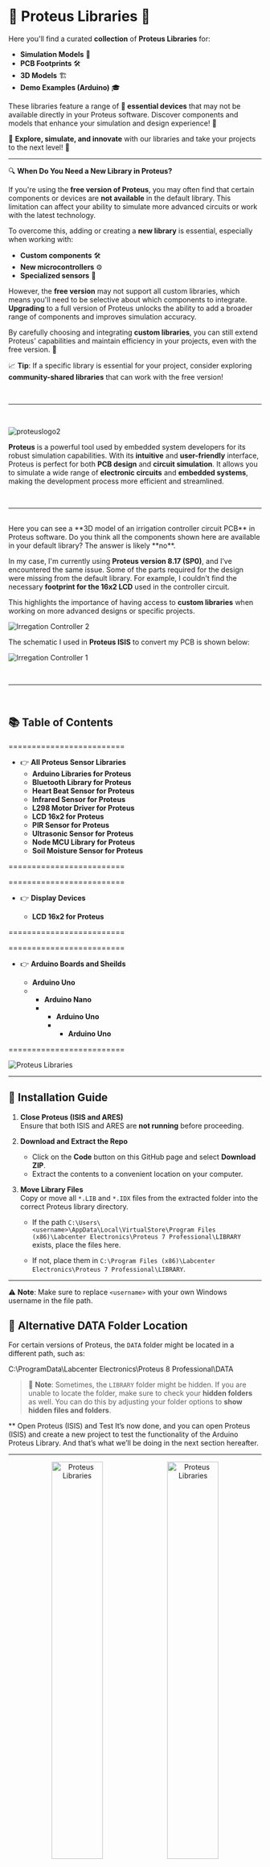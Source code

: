 # 🌟 **Proteus Libraries** 🌟

Here you'll find a curated **collection** of **Proteus Libraries** for:

- **Simulation Models** 🔬
- **PCB Footprints** 🛠️
- **3D Models** 🏗️
- **Demo Examples (Arduino)** 🎓

These libraries feature a range of **🔧 essential devices** that may not be available directly in your Proteus software. Discover components and models that enhance your simulation and design experience! 🌟

🚀 **Explore, simulate, and innovate** with our libraries and take your projects to the next level! 🚀

---


🔍 **When Do You Need a New Library in Proteus?**

If you're using the **free version of Proteus**, you may often find that certain components or devices are **not available** in the default library. This limitation can affect your ability to simulate more advanced circuits or work with the latest technology.

To overcome this, adding or creating a **new library** is essential, especially when working with:
- **Custom components** 🛠️
- **New microcontrollers** ⚙️
- **Specialized sensors** 🔧

However, the **free version** may not support all custom libraries, which means you'll need to be selective about which components to integrate. **Upgrading** to a full version of Proteus unlocks the ability to add a broader range of components and improves simulation accuracy.

By carefully choosing and integrating **custom libraries**, you can still extend Proteus' capabilities and maintain efficiency in your projects, even with the free version. 🌟

📈 **Tip**: If a specific library is essential for your project, consider exploring **community-shared libraries** that can work with the free version!


<br/>
<hr/>
<br/>

![proteuslogo2](https://github.com/user-attachments/assets/80902421-4440-4199-8832-ccf42d149324) 
<br/>

**Proteus** is a powerful tool used by embedded system developers for its robust simulation capabilities. With its **intuitive** and **user-friendly** interface, Proteus is perfect for both **PCB design** and **circuit simulation**. It allows you to simulate a wide range of **electronic circuits** and **embedded systems**, making the development process more efficient and streamlined.


<br/>
<hr/>
<br/>
Here you can see a **3D model of an irrigation controller circuit PCB** in Proteus software. Do you think all the components shown here are available in your default library? The answer is likely **no**.

In my case, I'm currently using **Proteus version 8.17 (SP0)**, and I’ve encountered the same issue. Some of the parts required for the design were missing from the default library. For example, I couldn't find the necessary **footprint for the 16x2 LCD** used in the controller circuit.

This highlights the importance of having access to **custom libraries** when working on more advanced designs or specific projects. 

![Irregation Controller 2](https://github.com/user-attachments/assets/eadb2674-f198-4313-937b-edfed6aa9870)


The schematic I used in **Proteus ISIS** to convert my PCB is shown below:


![Irregation Controller 1](https://github.com/user-attachments/assets/832e247f-9438-4411-a0b1-71cb9bed474a)

<br/>
<hr/>
<br/>


## 📚 **Table of Contents**

=========================

- 👉 **All Proteus Sensor Libraries**  
  - **Arduino Libraries for Proteus**  
  - **Bluetooth Library for Proteus**  
  - **Heart Beat Sensor for Proteus**  
  - **Infrared Sensor for Proteus**  
  - **L298 Motor Driver for Proteus**  
  - **LCD 16x2 for Proteus**  
  - **PIR Sensor for Proteus**  
  - **Ultrasonic Sensor for Proteus**  
  - **Node MCU Library for Proteus**  
  - **Soil Moisture Sensor for Proteus**

=========================

=========================

- 👉 **Display Devices**  

  - **LCD 16x2 for Proteus**  

=========================

=========================

- 👉 **Arduino Boards and Sheilds**  

  - **Arduino Uno**
  -   - **Arduino Nano**
      -   - **Arduino Uno**
          -   - **Arduino Uno**  

=========================



![Proteus Libraries](https://github.com/user-attachments/assets/55330808-4974-4722-9c54-dd81c476b07c)


<hr/>

## 🔧 Installation Guide

1. **Close Proteus (ISIS and ARES)**  
   Ensure that both ISIS and ARES are **not running** before proceeding.

2. **Download and Extract the Repo**  
   - Click on the **Code** button on this GitHub page and select **Download ZIP**.  
   - Extract the contents to a convenient location on your computer.

3. **Move Library Files**  
   Copy or move all `*.LIB` and `*.IDX` files from the extracted folder into the correct Proteus library directory.

   - If the path `C:\Users\<username>\AppData\Local\VirtualStore\Program Files (x86)\Labcenter Electronics\Proteus 7 Professional\LIBRARY` exists, place the files here.
   
   - If not, place them in `C:\Program Files (x86)\Labcenter Electronics\Proteus 7 Professional\LIBRARY`.

---

⚠️ **Note**: Make sure to replace `<username>` with your own Windows username in the file path.



## 📁 Alternative DATA Folder Location

For certain versions of Proteus, the `DATA` folder might be located in a different path, such as:

C:\ProgramData\Labcenter Electronics\Proteus 8 Professional\DATA

> 📝 **Note**: Sometimes, the `LIBRARY` folder might be hidden. If you are unable to locate the folder, make sure to check your **hidden folders** as well. You can do this by adjusting your folder options to **show hidden files and folders**.

** Open Proteus (ISIS) and Test
It’s now done, and you can open Proteus (ISIS) and create a new project to test the functionality of the Arduino Proteus Library. And that’s what we’ll be doing in the next section hereafter.


<hr/>

<p align="center">
  <img src="https://github.com/user-attachments/assets/208401fc-95f1-4e60-80cf-a7ce7dac42e1" alt="Proteus Libraries" width="45%" height="auto">
  <img src="https://github.com/user-attachments/assets/59005c9f-ff5f-40f4-a420-ee0453fc44a8" alt="Proteus Libraries" width="45%" height="auto">
</p>

<br/>
<hr/>
<br/>

# Proteus Library Simulation Demo
In this example, we’ll test the Arduino Proteus Simulation with an LED blinking example.

Arduino Proteus Simulation Project
Now, let’s create an Arduino Proteus Simulation project in ISIS (v8.13)

Open Proteus ISIS

Create New Project

Create a Schematic With the Default Template

<hr/>



